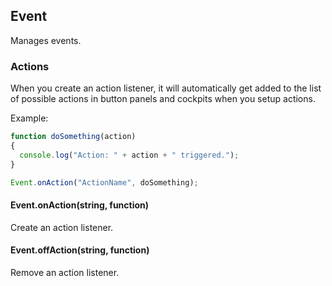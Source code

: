 ## Event

Manages events.


### Actions

When you create an action listener, it will automatically get added to the list of possible actions in button panels and cockpits when you setup actions.

Example:
```javascript
function doSomething(action)
{
  console.log("Action: " + action + " triggered.");
}

Event.onAction("ActionName", doSomething);
```

#### Event.onAction(string, function)

Create an action listener.

#### Event.offAction(string, function)

Remove an action listener.
